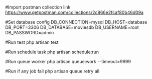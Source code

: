 #Import postman collection link
    https://www.getpostman.com/collections/2c866e2fcaf80b46d09a

#Set database config
    DB_CONNECTION=mysql
    DB_HOST=database
    DB_PORT=3306
    DB_DATABASE=moviesdb
    DB_USERNAME=root
    DB_PASSWORD=admin

#Run test
    php artisan test

#Run schedule task
    php artisan schedule:run

#Run queue worker
    php artisan queue:work --timeout=9999

#Run if any job fail 
    php artisan queue:retry all 

